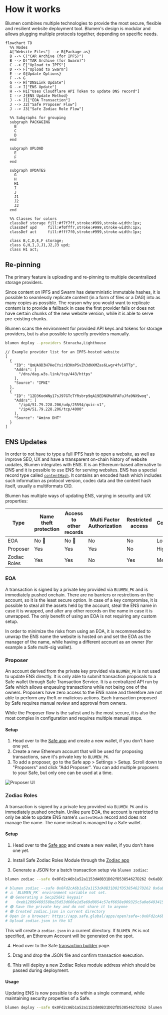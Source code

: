 # How it works

Blumen combines multiple technologies to provide the most secure, flexible and resilient website deployment tool. Blumen's design is modular and allows plugging multiple protocols together, depending on specific needs.

```mermaid
flowchart TD
  %% Nodes
  A["Website Files"] --> B{Package as}
  B --> C("CAR Archive (for IPFS)")
  B --> D("TAR Archive (for Swarm)")
  C --> E["Upload to IPFS"]
  D --> F["Upload to Swarm"]
  E --> G{Update Options}
  F --> G
  G --> H["DNSLink Update"]
  G --> I["ENS Update"]
  H --> H1["Uses Cloudflare API Token to update DNS record"]
  I --> J{ENS Update Method}
  J --> J1["EOA Transaction"]
  J --> J2["Safe Proposer Flow"]
  J --> J3["Safe Zodiac Role Flow"]

  %% Subgraphs for grouping
  subgraph PACKAGING
    B
    C
    D
  end

  subgraph UPLOAD
    E
    F
  end

  subgraph UPDATES
    G
    H
    H1
    I
    J
    J1
    J2
    J3
  end

  %% Classes for colors
  classDef storage fill:#f7f7ff,stroke:#999,stroke-width:1px;
  classDef upd     fill:#f0fff7,stroke:#999,stroke-width:1px;
  classDef act     fill:#fff7f0,stroke:#999,stroke-width:1px;

  class B,C,D,E,F storage;
  class G,H,I,J,J1,J2,J3 upd;
  class H1 act;

```

## Re-pinning

The primary feature is uploading and re-pinning to multiple decentralized storage providers.

Since content on IPFS and Swarm has deterministic immutable hashes, it is possible to seamlessly replicate content (in a form of files or a DAG) into as many copies as possible. The reason why you would want to replicate content is to provide a fallback in case the first provider fails or does not have certain chunks of the new website version, while it is able to serve pre-existing chunks.

Blumen scans the environment for provided API keys and tokens for storage providers, but is also possible to specify providers manually.

```sh
blumen deploy --providers Storacha,Lighthouse
```

```jsonc
// Example provider list for an IPFS-hosted website
[
  {
    "ID": "QmUA9D3H7HeCYsirB3KmPSvZh3dNXMZas6Lwgr4fv1HTTp",
    "Addrs": [
      "/dns/dag.w3s.link/tcp/443/https"
    ],
    "Source": "IPNI"
  },
  {
    "ID": "12D3KooWNy17sJ97GTcTYRsbrp9qA19EDNGMaRFAFuJfa9NX9woq",
    "Addrs": [
      "/ip4/51.79.228.206/udp/25594/quic-v1",
      "/ip4/51.79.228.206/tcp/4000"
    ],
    "Source": "Amino DHT"
  }
]
```

## ENS Updates

In order to not have to type a full IPFS hash to open a website, as well as improve SEO, UX and have a transparent on-chain history of website uodates, Blumen integrates with ENS. It is an Ethereum-based alternative to DNS and it is possible to use ENS for serving websites. ENS has a special record type called [`contentHash`](https://docs.ens.domains/ensip/7). It contains an encoded hash which includes such information as protocol version, codec data and the content hash itself, usually a multiformats CID.

Blumen has multiple ways of updating ENS, varying in security and UX properties:

|  Type | Name theft protection  | Access to other records | Multi Factor Authorization | Restricted access | Complexity
|---|---|---|---|---|--|
| EOA | No 🚨 | No 🚨 | No | No | Low
| Proposer | Yes | Yes | Yes | No | High
| Zodiac Roles | Yes | Yes | No | Yes | Medium

### EOA

A transaction is signed by a private key provided via `BLUMEN_PK` and is immediately pushed onchain. There are no barriers or restrctions on the account, so it is the least secure option. In case of a key compromise, it is possible to steal all the assets held by the account, steal the ENS name in case it is wrapped, and alter any other records on the name in case it is unwrapped. The only benefit of using an EOA is not requiring any custom setup.

In order to minimize the risks from using an EOA, it is recommended to unwrap the ENS name the website is hosted on and set the EOA as the manager of the name, while having a different account as an owner (for example a Safe multi-sig wallet).

### Proposer

An account derived from the private key provided via `BLUMEN_PK` is not used to update ENS directly. It is only able to submit transaction proposals to a Safe wallet through Safe Transaction Service. It is a centralized API run by Safe which allows enqueuing transactions while not being one of the owners. Proposers have zero access to the ENS name and therefore are not able to perform any theft or malicious actions. Each transaction proposed by Safe requires manual review and approval from owners.

While the Proposer flow is the safest and is the most secure, it is also the most complex in configuration and requires multiple manual steps.

#### Setup

1. Head over to the [Safe app](https://app.safe.global) and create a new wallet, if you don't have one yet.
2. Create a new Ethereum account that will be used for proposing transactions, save it's private key to `BLUMEN_PK`.
3. To add a proposer, go to the Safe app > Settings > Setup. Scroll down to "Proposers" and click "Add Proposer". You can add multiple proposers to your Safe, but only one can be used at a time.

![Proposer UI](/proposer.png)

### Zodiac Roles

A transaction is signed by a private key provided via `BLUMEN_PK` and is immediately pushed onchain. Unlike pure EOA, the account is restricted to only be able to update ENS name's `contentHash` record and does not manage the name. The name instead is managed by a Safe wallet.

#### Setup

1. Head over to the [Safe app](https://app.safe.global) and create a new wallet, if you don't have one yet.

2. Install Safe Zodiac Roles Module through the [Zodiac app](https://app.safe.global/share/safe-app?appUrl=https%3A%2F%2Fzodiac.gnosisguild.org%2F)

3. Generate a JSON for a batch transaction setup via `blumen zodiac`:

```sh
blumen zodiac --safe 0x0Fd2cA6b1a52a1153dA0B31D02fD53854627D262 0x6aBD167a6a29Fd9aDcf4365Ed46C71c913B7c1B1

# blumen zodiac --safe 0x0Fd2cA6b1a52a1153dA0B31D02fD53854627D262 0x6aBD167a6a29Fd9aDcf4365Ed46C71c913B7c1B1 --verbose
# ⚠️ `BLUMEN_PK` environment variable not set.
# 🟢 Generating a Secp256k1 keypair
#    0xeb12099469558be35d53d606e1d5e69d0854c57ef6658e909325c5a0e6493415
# 🟢 Save the private key and do not share it to anyone
# 🟢 Created zodiac.json in current directory
# Open in a browser: https://app.safe.global/apps/open?safe=:0x0Fd2cA6b1a52a1153dA0B31D02fD53854627D262&appUrl=https%3A%2F%2Fapps-portal.safe.global%2Ftx-builder
# Upload zodiac.json in the UI
```

This will create a `zodiac.json` in a current directory. If `BLUMEN_PK` is not specified, an Ethereum Account will be generated on the spot.

4. Head over to the Safe [transaction builder](https://app.safe.global/apps/open?appUrl=https%3A%2F%2Fapps-portal.safe.global%2Ftx-builder) page.

5. Drag and drop the JSON file and confirm transaction execution.

6. This will deploy a new Zodiac Roles module address which should be passed during deployment.

#### Usage

Updating ENS is now possible to do within a single command, while maintaining security properties of a Safe.

```sh
blumen deploy --safe 0x0Fd2cA6b1a52a1153dA0B31D02fD53854627D262 blumen.stauro.eth --roles-mod-address 0x6aBD167a6a29Fd9aDcf4365Ed46C71c913B7c1B1
```
